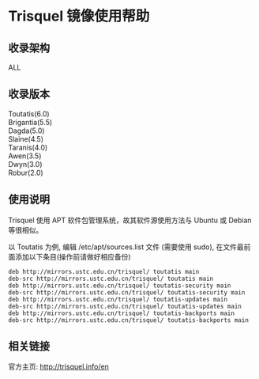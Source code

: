 ---
---

# Trisquel 镜像使用帮助

## 收录架构

ALL

## 收录版本

Toutatis(6.0)  
Brigantia(5.5)  
Dagda(5.0)  
Slaine(4.5)  
Taranis(4.0)  
Awen(3.5)  
Dwyn(3.0)  
Robur(2.0)

## 使用说明

Trisquel 使用 APT 软件包管理系统，故其软件源使用方法与 Ubuntu 或 Debian 等很相似。

以 Toutatis 为例, 编辑 /etc/apt/sources.list 文件 (需要使用 sudo), 在文件最前面添加以下条目(操作前请做好相应备份)

    deb http://mirrors.ustc.edu.cn/trisquel/ toutatis main
    deb-src http://mirrors.ustc.edu.cn/trisquel/ toutatis main
    deb http://mirrors.ustc.edu.cn/trisquel/ toutatis-security main
    deb-src http://mirrors.ustc.edu.cn/trisquel/ toutatis-security main
    deb http://mirrors.ustc.edu.cn/trisquel/ toutatis-updates main
    deb-src http://mirrors.ustc.edu.cn/trisquel/ toutatis-updates main
    deb http://mirrors.ustc.edu.cn/trisquel/ toutatis-backports main
    deb-src http://mirrors.ustc.edu.cn/trisquel/ toutatis-backports main

## 相关链接

官方主页: <http://trisquel.info/en>
